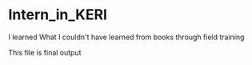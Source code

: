 # Intern_in_KERI

I learned What I couldn't have learned from books through field training

This file is final output
